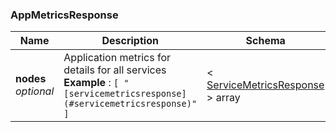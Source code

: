 
<a name="appmetricsresponse"></a>
### AppMetricsResponse

|Name|Description|Schema|
|---|---|---|
|**nodes**  <br>*optional*|Application metrics for details for all services  <br>**Example** : `[ "[servicemetricsresponse](#servicemetricsresponse)" ]`|< [ServiceMetricsResponse](ServiceMetricsResponse.md#servicemetricsresponse) > array|



